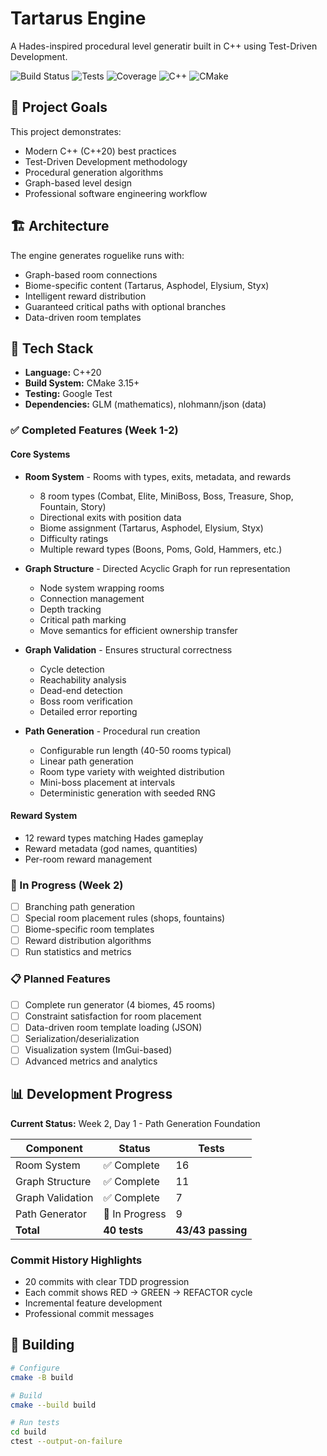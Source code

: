 # Tartarus Engine

A Hades-inspired procedural level generatir built in C++ using Test-Driven Development.

![Build Status](https://img.shields.io/badge/build-passing-brightgreen)
![Tests](https://img.shields.io/badge/tests-43%20passing-brightgreen)
![Coverage](https://img.shields.io/badge/coverage-~85%25-green)
![C++](https://img.shields.io/badge/C%2B%2B-20-blue)
![CMake](https://img.shields.io/badge/CMake-3.15%2B-blue)

## 🎯 Project Goals

This project demonstrates:
- Modern C++ (C++20) best practices
- Test-Driven Development methodology
- Procedural generation algorithms
- Graph-based level design
- Professional software engineering workflow

## 🏗️ Architecture

The engine generates roguelike runs with:
- Graph-based room connections
- Biome-specific content (Tartarus, Asphodel, Elysium, Styx)
- Intelligent reward distribution
- Guaranteed critical paths with optional branches
- Data-driven room templates

## 🔧 Tech Stack

- **Language:** C++20
- **Build System:** CMake 3.15+
- **Testing:** Google Test
- **Dependencies:** GLM (mathematics), nlohmann/json (data)

### ✅ Completed Features (Week 1-2)

#### Core Systems
- **Room System** - Rooms with types, exits, metadata, and rewards
  - 8 room types (Combat, Elite, MiniBoss, Boss, Treasure, Shop, Fountain, Story)
  - Directional exits with position data
  - Biome assignment (Tartarus, Asphodel, Elysium, Styx)
  - Difficulty ratings
  - Multiple reward types (Boons, Poms, Gold, Hammers, etc.)

- **Graph Structure** - Directed Acyclic Graph for run representation
  - Node system wrapping rooms
  - Connection management
  - Depth tracking
  - Critical path marking
  - Move semantics for efficient ownership transfer

- **Graph Validation** - Ensures structural correctness
  - Cycle detection
  - Reachability analysis
  - Dead-end detection
  - Boss room verification
  - Detailed error reporting

- **Path Generation** - Procedural run creation
  - Configurable run length (40-50 rooms typical)
  - Linear path generation
  - Room type variety with weighted distribution
  - Mini-boss placement at intervals
  - Deterministic generation with seeded RNG

#### Reward System
- 12 reward types matching Hades gameplay
- Reward metadata (god names, quantities)
- Per-room reward management

### 🚧 In Progress (Week 2)

- [ ] Branching path generation
- [ ] Special room placement rules (shops, fountains)
- [ ] Biome-specific room templates
- [ ] Reward distribution algorithms
- [ ] Run statistics and metrics

### 📋 Planned Features

- [ ] Complete run generator (4 biomes, 45 rooms)
- [ ] Constraint satisfaction for room placement
- [ ] Data-driven room template loading (JSON)
- [ ] Serialization/deserialization
- [ ] Visualization system (ImGui-based)
- [ ] Advanced metrics and analytics

## 📊 Development Progress

**Current Status:** Week 2, Day 1 - Path Generation Foundation

| Component | Status | Tests |
|-----------|--------|-------|
| Room System | ✅ Complete | 16 |
| Graph Structure | ✅ Complete | 11 |
| Graph Validation | ✅ Complete | 7 |
| Path Generator | 🚧 In Progress | 9 |
| **Total** | **40 tests** | **43/43 passing** |

### Commit History Highlights
- 20 commits with clear TDD progression
- Each commit shows RED → GREEN → REFACTOR cycle
- Incremental feature development
- Professional commit messages

## 🚀 Building
```bash
# Configure
cmake -B build

# Build
cmake --build build

# Run tests
cd build
ctest --output-on-failure
